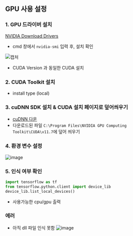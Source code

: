 ## GPU 사용 설정

### 1. GPU 드라이버 설치
[NVIDIA Download Drivers](https://www.nvidia.com/download/index.aspx?lang=en-us)

* cmd 창에서 `nvidia-smi` 입력 후, 설치 확인

![캡처](/uploads/04d4c100273f9a735fbc20a32c6ef977/캡처.PNG)
* CUDA Version 과 동일한 CUDA 설치

### 2. CUDA Toolkit 설치
* install type (local)

### 3. cuDNN SDK 설치 & CUDA 설치 페이지로 덮어씌우기

* [cuDNN 다운](https://developer.nvidia.com/cudnn)
* 다운로드된 파일 `C:\Program Files\NVIDIA GPU Computing Toolkit\CUDA\v11.7`에 덮어 씌우기

### 4. 환경 변수 설정
![image](/uploads/6efd23b7098774d152c8d103ad8b666d/image.png)

### 5. 인식 여부 확인
```python
import tensorflow as tf
from tensorflow.python.client import device_lib
device_lib.list_local_devices()
```
* 사용가능한 cpu/gpu 출력


### 에러
* 아직 dll 파일 인식 못함
![image](/uploads/fb5dc1833aaa5a59b8154a577f7272ac/image.png)